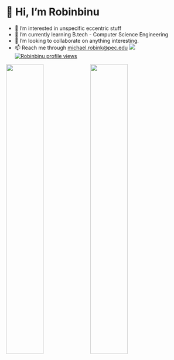 # 👋 Hi, I’m Robinbinu
- 👀 I’m interested in unspecific eccentric stuff
- 🌱 I’m currently learning B.tech - Computer Science Engineering
- 💞️ I’m looking to collaborate on anything interesting.
- 📫 Reach me through michael.robink@pec.edu
<a href="https://u8views.com/github/Robinbinu"><img src="https://u8views.com/api/v1/github/profiles/91971225/views/day-week-month-total-count.svg"></a>
[![Robinbinu profile views](https://u8views.com/api/v1/github/profiles/91971225/views/day-week-month-total-count.svg)](https://u8views.com/github/Robinbinu)
<img align="left" width="45%" src="https://github-readme-stats.vercel.app/api?username=Robinbinu&show_icons=true&theme=vision-friendly-dark"/>
<img align="left" width="45%" src="https://github-readme-stats.vercel.app/api/top-langs/?username=Robinbinu&layout=compact"/>

<!---
<img align="right" src="https://img.shields.io/badge/c-%2300599C.svg?style=for-the-badge&logo=c&logoColor=white"/>

<img align="right" src="https://img.shields.io/badge/c++-%2300599C.svg?style=for-the-badge&logo=c%2B%2B&logoColor=white"/> --->








<!---
Robinbinu/Robinbinu is a ✨ special ✨ repository because its `README.md` (this file) appears on your GitHub profile.
You can click the Preview link to take a look at your changes.
--->
